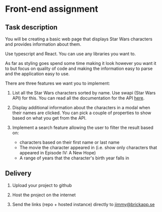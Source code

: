 # Front-end assignment

## Task description

You will be creating a basic web page that displays
Star Wars characters and provides information about them.

Use typescript and React. You can use any libraries you want to.

As far as styling goes spend some time making it look however you want it to but focus on quality of code and 
making the information easy to parse and the application easy to use.

There are three features we want you to implement:

1. List all the Star Wars characters sorted by name. Use swapi (Star Wars API) for this.
   You can read all the documentation for the API [here](https://swapi.dev/).

2. Display additional information about the characters in a modal when their names are clicked. You can pick a couple of properties to show based on what you get from the API.

3. Implement a search feature allowing the user to filter the result based on:
   - characters based on their first name or last name
   - The movie the character appeared in (i.e. show only characters that appeared in Episode IV: A New Hope)
   - A range of years that the character's birth year falls in

## Delivery

1. Upload your project to github

2. Host the project on the internet

3. Send the links (repo + hosted instance) directly to jimmy@brickapp.se
